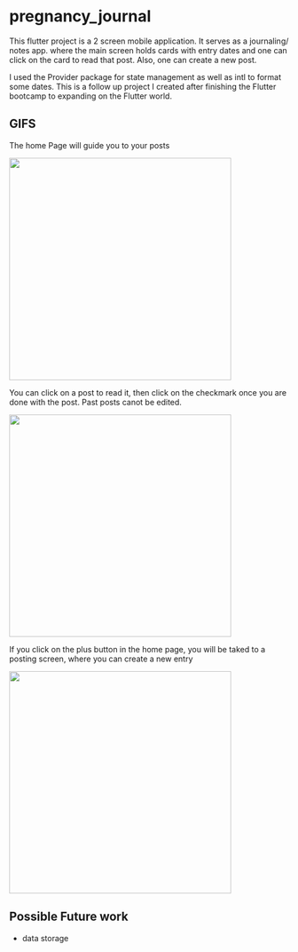# pregnancy_journal

This flutter project is a 2 screen mobile application. It serves as a journaling/ notes app. where the main screen holds cards with entry dates and one can click on the card to read that post. Also, one can create a new post. 

I used the Provider package for state management as well as intl to format some dates. 
This is a follow up project I created after finishing the Flutter bootcamp to expanding on the Flutter world. 

## GIFS
The home Page will guide you to your posts 

<img src="https://user-images.githubusercontent.com/42816552/115937609-043e3980-a45e-11eb-9767-1f3c624c8f33.png" height=400px>

You can click on a post to read it, then click on the checkmark once you are done with the post. Past posts canot be edited.

<img src="https://user-images.githubusercontent.com/42816552/115937627-086a5700-a45e-11eb-9fe4-1e7d82cbf6da.png" height=400px>

If you click on the plus button in the home page, you will be taked to a posting screen, where you can create a new entry

<img src="https://user-images.githubusercontent.com/42816552/115937640-0b654780-a45e-11eb-956b-cbd36a13193a.png" height=400px>

## Possible Future work 
* data storage

